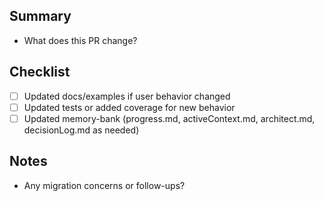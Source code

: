## Summary

- What does this PR change?

## Checklist

- [ ] Updated docs/examples if user behavior changed
- [ ] Updated tests or added coverage for new behavior
- [ ] Updated memory-bank (progress.md, activeContext.md, architect.md, decisionLog.md as needed)

## Notes

- Any migration concerns or follow-ups?

